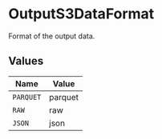 # OutputS3DataFormat

Format of the output data.


## Values

| Name      | Value     |
| --------- | --------- |
| `PARQUET` | parquet   |
| `RAW`     | raw       |
| `JSON`    | json      |
